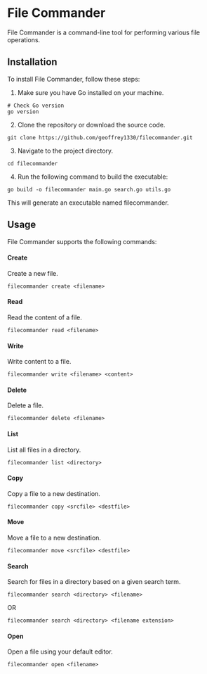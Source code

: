 # File Commander

File Commander is a command-line tool for performing various file operations.

## Installation

To install File Commander, follow these steps:

1. Make sure you have Go installed on your machine.

```shell
# Check Go version
go version
```
2. Clone the repository or download the source code.

```shell
git clone https://github.com/geoffrey1330/filecommander.git
```
3. Navigate to the project directory.

```shell
cd filecommander
```

4. Run the following command to build the executable:

```shell
go build -o filecommander main.go search.go utils.go
```
This will generate an executable named filecommander.

## Usage
File Commander supports the following commands:

#### Create
Create a new file.

```shell
filecommander create <filename>
```
#### Read
Read the content of a file.

```shell
filecommander read <filename>
```

#### Write
Write content to a file.

```shell
filecommander write <filename> <content>
```

#### Delete
Delete a file.

```shell
filecommander delete <filename>
```
#### List
List all files in a directory.

```shell
filecommander list <directory>
```
#### Copy
Copy a file to a new destination.

```shell
filecommander copy <srcfile> <destfile>
```
#### Move
Move a file to a new destination.

```shell
filecommander move <srcfile> <destfile>
```

#### Search
Search for files in a directory based on a given search term.

```shell
filecommander search <directory> <filename>
```
OR 
```shell
filecommander search <directory> <filename extension>
```

#### Open
Open a file using your default editor.

```shell
filecommander open <filename>
```
